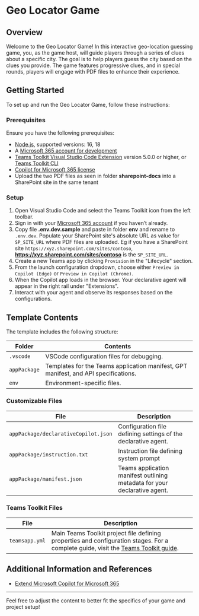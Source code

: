 # Geo Locator Game

## Overview

Welcome to the Geo Locator Game! In this interactive geo-location guessing game, you, as the game host, will guide players through a series of clues about a specific city. The goal is to help players guess the city based on the clues you provide. The game features progressive clues, and in special rounds, players will engage with PDF files to enhance their experience.

## Getting Started

To set up and run the Geo Locator Game, follow these instructions:

### Prerequisites

Ensure you have the following prerequisites:

- [Node.js](https://nodejs.org/), supported versions: 16, 18
- A [Microsoft 365 account for development](https://docs.microsoft.com/microsoftteams/platform/toolkit/accounts)
- [Teams Toolkit Visual Studio Code Extension](https://aka.ms/teams-toolkit) version 5.0.0 or higher, or [Teams Toolkit CLI](https://aka.ms/teamsfx-toolkit-cli)
- [Copilot for Microsoft 365 license](https://learn.microsoft.com/microsoft-365-copilot/extensibility/prerequisites#prerequisites)
- Upload the two PDF files as seen in folder **sharepoint-docs** into a SharePoint site in the same tenant

### Setup

1. Open Visual Studio Code and select the Teams Toolkit icon from the left toolbar.
2. Sign in with your [Microsoft 365 account](https://docs.microsoft.com/microsoftteams/platform/toolkit/accounts) if you haven’t already.
3. Copy file **.env.dev.sample** and paste in folder **env** and rename to `.env.dev`. Populate your SharePoint site's absolute URL as value for `SP_SITE_URL` where PDF files are uploaded. Eg if you have a SharePoint site `https://xyz.sharepoint.com/sites/contoso`, **https://xyz.sharepoint.com/sites/contoso** is the `SP_SITE_URL`.
4. Create a new Teams app by clicking `Provision` in the "Lifecycle" section.
5. From the launch configuration dropdown, choose either `Preview in Copilot (Edge)` or `Preview in Copilot (Chrome)`.
6. When the Copilot app loads in the browser. Your declarative agent will appear in the right rail under "Extensions".
7. Interact with your agent and observe its responses based on the configurations.

## Template Contents

The template includes the following structure:

| Folder       | Contents                                                                                 |
| ------------ | ---------------------------------------------------------------------------------------- |
| `.vscode`    | VSCode configuration files for debugging.                                               |
| `appPackage` | Templates for the Teams application manifest, GPT manifest, and API specifications.       |
| `env`        | Environment-specific files.                                                                |

### Customizable Files

| File                                 | Description                                                                                   |
| ------------------------------------ | --------------------------------------------------------------------------------------------- |
| `appPackage/declarativeCopilot.json` | Configuration file defining settings of the declarative agent.            |
| `appPackage/instruction.txt` | Instruction file defining system prompt          |
| `appPackage/manifest.json`           | Teams application manifest outlining metadata for your declarative agent.                  |

### Teams Toolkit Files

| File           | Description                                                                                                                   |
| -------------- | ----------------------------------------------------------------------------------------------------------------------------- |
| `teamsapp.yml` | Main Teams Toolkit project file defining properties and configuration stages. For a complete guide, visit the [Teams Toolkit guide](https://github.com/OfficeDev/TeamsFx/wiki/Teams-Toolkit-Visual-Studio-Code-v5-Guide#overview). |

## Additional Information and References

- [Extend Microsoft Copilot for Microsoft 365](https://aka.ms/teamsfx-copilot-plugin)


---

Feel free to adjust the content to better fit the specifics of your game and project setup!


